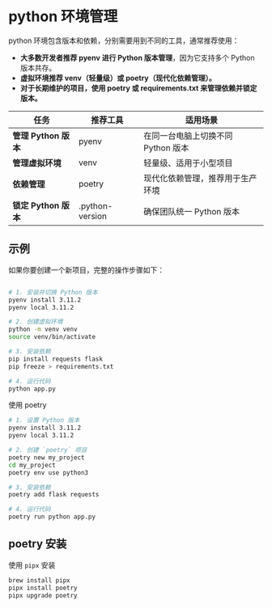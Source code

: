 # python 环境管理

python 环境包含版本和依赖，分别需要用到不同的工具，通常推荐使用：

- **大多数开发者推荐 pyenv 进行 Python 版本管理**，因为它支持多个 Python 版本共存。
- **虚拟环境推荐 venv（轻量级）或 poetry（现代化依赖管理）。**
- **对于长期维护的项目，使用 poetry 或 requirements.txt 来管理依赖并锁定版本。**

| **任务** | **推荐工具** | **适用场景** |
| --- | --- | --- |
| **管理 Python 版本** | pyenv | 在同一台电脑上切换不同 Python 版本 |
| **管理虚拟环境** | venv | 轻量级、适用于小型项目 |
| **依赖管理** | poetry | 现代化依赖管理，推荐用于生产环境 |
| **锁定 Python 版本** | .python-version | 确保团队统一 Python 版本 |

## 示例

如果你要创建一个新项目，完整的操作步骤如下：

```bash

# 1. 安装并切换 Python 版本
pyenv install 3.11.2
pyenv local 3.11.2

# 2. 创建虚拟环境
python -m venv venv
source venv/bin/activate

# 3. 安装依赖
pip install requests flask
pip freeze > requirements.txt

# 4. 运行代码
python app.py
```

使用 poetry

```bash
# 1. 设置 Python 版本
pyenv install 3.11.2
pyenv local 3.11.2

# 2. 创建 `poetry` 项目
poetry new my_project
cd my_project
poetry env use python3

# 3. 安装依赖
poetry add flask requests

# 4. 运行代码
poetry run python app.py
```

## poetry 安装

使用 `pipx` 安装

```bash
brew install pipx
pipx install poetry
pipx upgrade poetry

```